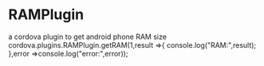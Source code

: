 # RAMPlugin
a cordova plugin to get android phone RAM size
	cordova.plugins.RAMPlugin.getRAM(1,result =>{
			console.log("RAM:",result);
		},error =>console.log("error:",error));
